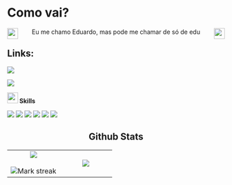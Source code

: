 # Como vai?
<p align="center"> Eu me chamo Eduardo, mas pode me chamar de só de edu <img src="https://discords.com/_next/image?url=https%3A%2F%2Fcdn.discordapp.com%2Femojis%2F876227534767927326.gif%3Fv%3D1&w=64&q=75" width="25" align="right"></img><img src="https://discords.com/_next/image?url=https%3A%2F%2Fcdn.discordapp.com%2Femojis%2F876227534767927326.gif%3Fv%3D1&w=64&q=75" width="25" align="left"></img></p>

## Links:
   <a href="https://www.linkedin.com/in/eduardo-santos-4a024125b/" target="_blank"><img src="https://img.shields.io/badge/LinkedIn-0077B5?style=for-the-badge&logo=linkedin&logoColor=white"></a>

<img src="https://user-images.githubusercontent.com/73097560/115834477-dbab4500-a447-11eb-908a-139a6edaec5c.gif">

<img  src="https://media2.giphy.com/media/QssGEmpkyEOhBCb7e1/giphy.gif?cid=ecf05e47a0n3gi1bfqntqmob8g9aid1oyj2wr3ds3mg700bl&rid=giphy.gif" width ="25"><b> Skills</b>

<p align="left"> 
  <a> 
    <img src="https://img.shields.io/badge/JavaScript-323330?style=for-the-badge&logo=javascript&logoColor=F7DF1E">
  </a> 

  <a> 
    <img src="https://img.shields.io/badge/Node.js-43853D?style=for-the-badge&logo=node.js&logoColor=white">
  </a> 

  <a> 
    <img src="https://img.shields.io/badge/HTML5-E34F26?style=for-the-badge&logo=html5&logoColor=white">
  </a> 

  <a> 
    <img src="https://img.shields.io/badge/CSS3-1572B6?style=for-the-badge&logo=css3&logoColor=white">
  </a> 

   <a> 
    <img src="https://img.shields.io/badge/SQLite-07405E?style=for-the-badge&logo=sqlite&logoColor=white">
  </a> 

  <a> 
    <img src="https://img.shields.io/badge/TypeScript-007ACC?style=for-the-badge&logo=typescript&logoColor=white">
  </a> 
</p>

<h2 align="center"> Github Stats </h2>

<p align="center">

<table align="center">
<tr border="none">
<td width="50%" align="center">
  
  <img  align="center"  src="https://github-readme-stats.vercel.app/api?username=Edugiyuu&theme=aura&show_icons=true" />
  <br></br>
  <img   alt="Mark streak" src="https://github-readme-streak-stats.herokuapp.com/?user=Edugiyuu&theme=aura" /> 
</td>

<td width="50%" align="center">

  <img  align="center"  src="https://github-readme-stats.vercel.app/api/top-langs/?username=Edugiyuu&theme=aura&hide_border=false&no-bg=true&no-frame=true&langs_count=10"/>
  
  </td>
</tr>
</table>


</p>
